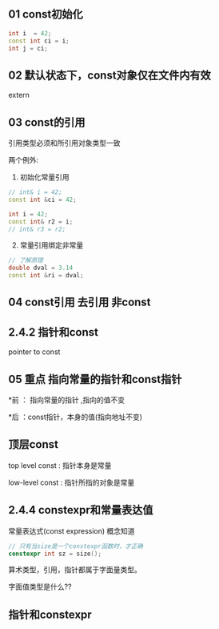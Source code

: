 ## 01 const初始化

```cpp
int i  = 42;
const int ci = i;
int j = ci;
```

## 02 默认状态下，const对象仅在文件内有效

extern 

## 03 const的引用

引用类型必须和所引用对象类型一致

两个例外:

1. 初始化常量引用

```cpp
// int& i = 42;
const int &ci = 42;

int i = 42;
const int& r2 = i;
// int& r3 = r2;

```

2. 常量引用绑定非常量

```cpp
// 了解原理
double dval = 3.14
const int &ri = dval;
```


## 04 const引用 去引用 非const

## 2.4.2 指针和const

pointer to const

## 05 重点 指向常量的指针和const指针

*前 ： 指向常量的指针 ,指向的值不变

*后 ：const指针，本身的值(指向地址不变)

## 顶层const

top level const : 指针本身是常量

low-level const : 指针所指的对象是常量

## 2.4.4 constexpr和常量表达值

常量表达式(const expression) 概念知道

```cpp
// 只有当size是一个constexpr函数时，才正确
constexpr int sz = size(); 
```

算术类型，引用，指针都属于字面量类型。

字面值类型是什么?? 

## 指针和constexpr




 


